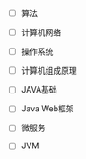 - [ ] 算法

- [ ] 计算机网络

- [ ] 操作系统

- [ ] 计算机组成原理

- [ ] JAVA基础

- [ ] Java Web框架

- [ ] 微服务

- [ ] JVM

  